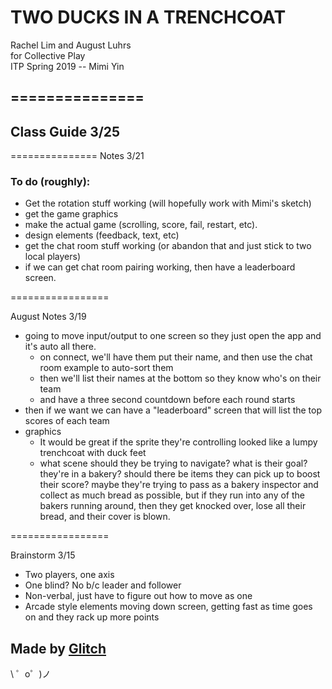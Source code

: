 # TWO DUCKS IN A TRENCHCOAT

Rachel Lim and August Luhrs <br>
for Collective Play <br>
ITP Spring 2019 -- Mimi Yin <br>


## ===============
## Class Guide 3/25





===============
Notes 3/21

### To do (roughly):
- Get the rotation stuff working (will hopefully work with Mimi's sketch)
- get the game graphics
- make the actual game (scrolling, score, fail, restart, etc).
- design elements (feedback, text, etc)
- get the chat room stuff working (or abandon that and just stick to
two local players)
- if we can get chat room pairing working, then have a leaderboard screen.



=================

August Notes 3/19
- going to move input/output to one screen so they just open the app and it's auto all there.
  - on connect, we'll have them put their name, and then use the chat room example to auto-sort them
  - then we'll list their names at the bottom so they know who's on their team
  - and have a three second countdown before each round starts
- then if we want we can have a "leaderboard" screen that will list the top scores of each team
- graphics
  - It would be great if the sprite they're controlling looked like a lumpy trenchcoat with duck feet 
  - what scene should they be trying to navigate? what is their goal? they're in a bakery? should there be items they can pick up to boost their score? maybe they're trying to pass as a bakery inspector and collect as much bread as possible, but if they run into any of the bakers running around, then they get knocked over, lose all their bread, and their cover is blown.
  


=================

Brainstorm 3/15
- Two players, one axis 
- One blind?	 No b/c leader and follower
- Non-verbal, just have to figure out how to move as one
- Arcade style elements moving down screen, getting fast as time goes on and they rack up more points



Made by [Glitch](https://glitch.com/)
-------------------

\ ゜o゜)ノ
